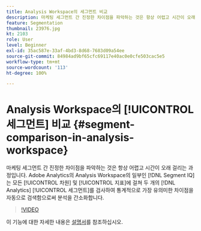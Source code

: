 ```yaml
---
title: Analysis Workspace의 세그먼트 비교
description: 마케팅 세그먼트 간 진정한 차이점을 파악하는 것은 항상 어렵고 시간이 오래 걸리는 과정입니다. Adobe Analytics의 Analysis Workspace의 일부인 세그먼트 IQ는 모든 차원 및 지표에 걸쳐 두 개의 Analytics 세그먼트를 검사하여 통계적으로 가장 유의미한 차이점을 자동으로 검색함으로써 분석을 간소화합니다.
feature: Segmentation
thumbnail: 23976.jpg
kt: 2103
role: User
level: Beginner
exl-id: 35ac587e-33af-4bd3-8d68-7683d09a54ee
source-git-commit: 84984ad9bf65cfc69117e40ac0e0cfe503cac5e5
workflow-type: tm+mt
source-wordcount: '113'
ht-degree: 100%

---
```


# Analysis Workspace의 [!UICONTROL 세그먼트] 비교 {#segment-comparison-in-analysis-workspace}

마케팅 세그먼트 간 진정한 차이점을 파악하는 것은 항상 어렵고 시간이 오래 걸리는 과정입니다. Adobe Analytics의 Analysis Workspace의 일부인 [!DNL Segment IQ]는 모든 [!UICONTROL 차원] 및 [!UICONTROL 지표]에 걸쳐 두 개의 [!DNL Analytics] [!UICONTROL 세그먼트]를 검사하여 통계적으로 가장 유의미한 차이점을 자동으로 검색함으로써 분석을 간소화합니다.

>[!VIDEO](https://video.tv.adobe.com/v/33251/?quality=12&learn=on&captions=kor)

이 기능에 대한 자세한 내용은 [설명서](https://experienceleague.adobe.com/docs/analytics/analyze/analysis-workspace/panels/segment-comparison/segment-comparison.html?lang=ko)를 참조하십시오.
